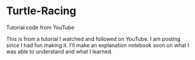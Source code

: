 # Turtle-Racing
 Tutorial code from YouTube

This is from a tutorial I watched and followed on YouTube. I am posting since I had fun making it. I'll make an explanation notebook soon on what I was able to understand and what I learned.